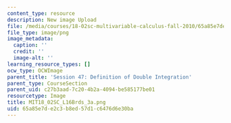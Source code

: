 ```yaml
---
content_type: resource
description: New image Upload
file: /media/courses/18-02sc-multivariable-calculus-fall-2010/65a85e7de2c3b8ed57d1c6476d6e30ba_MIT18_02SC_L16Brds_3a.png
file_type: image/png
image_metadata:
  caption: ''
  credit: ''
  image-alt: ''
learning_resource_types: []
ocw_type: OCWImage
parent_title: 'Session 47: Definition of Double Integration'
parent_type: CourseSection
parent_uid: c27b3aad-7c20-4b2a-4094-be585177be01
resourcetype: Image
title: MIT18_02SC_L16Brds_3a.png
uid: 65a85e7d-e2c3-b8ed-57d1-c6476d6e30ba
---
```

